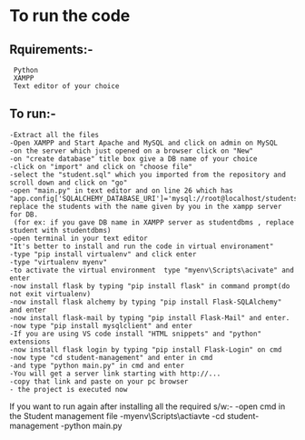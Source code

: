 <!--# Student-management-system
Student Management System using Flask and MySQL -->
# To run the code

## Rquirements:-
     Python
     XAMPP
     Text editor of your choice


## To run:-
    -Extract all the files 
    -Open XAMPP and Start Apache and MySQL and click on admin on MySQL
    -on the server which just opened on a browser click on "New"
    -on "create database" title box give a DB name of your choice 
    -click on "import" and click on "choose file"
    -select the "student.sql" which you imported from the repository and scroll down and click on "go"
    -open "main.py" in text editor and on line 26 which has "app.config['SQLALCHEMY_DATABASE_URI']='mysql://root@localhost/students' replace the students with the name given by you in the xampp server for DB.
     (for ex: if you gave DB name in XAMPP server as studentdbms , replace student with studentdbms)
    -open terminal in your text editor 
    "It's better to install and run the code in virtual environament"
    -type "pip install virtualenv" and click enter
    -type "virtualenv myenv"
    -to activate the virtual environment  type "myenv\Scripts\acivate" and enter
    -now install flask by typing "pip install flask" in command prompt(do not exit virtualenv)
    -now install flask alchemy by typing "pip install Flask-SQLAlchemy" and enter
    -now install flask-mail by typing "pip install Flask-Mail" and enter.
    -now type "pip install mysqlclient" and enter
    -If you are using VS code install "HTML snippets" and "python" extensions
    -now install flask login by typing "pip install Flask-Login" on cmd
    -now type "cd student-management" and enter in cmd 
    -and type "python main.py" in cmd and enter 
    -You will get a server link starting with http://... 
    -copy that link and paste on your pc browser 
    - the project is executed now 
    
    
    
If you want to run again after installing all the required s/w:-
    -open cmd in the Student management file
    -myenv\Scripts\actiavte 
    -cd student-management
    -python main.py
